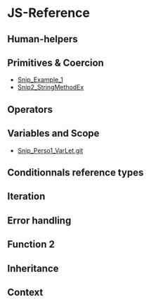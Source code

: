 # JS-Reference

## Human-helpers

## Primitives & Coercion
* [Snip_Example_1](https://github.com/LudovicGouverneur/Snip_Example_1.git)
* [Snip2_StringMethodEx](https://github.com/LudovicGouverneur/Snip2_StringMethodEx.git)

## Operators

## Variables and Scope
* [Snip_Perso1_VarLet.git](https://github.com/LudovicGouverneur/Snip_Perso1_VarLet.git)

## Conditionnals reference types

## Iteration

## Error handling

## Function 2

## Inheritance

## Context

 

